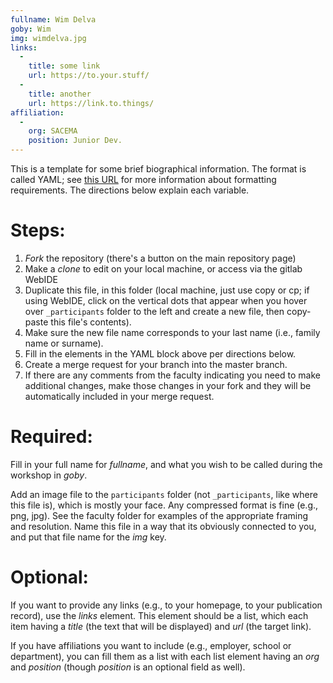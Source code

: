 ```yaml
---
fullname: Wim Delva
goby: Wim
img: wimdelva.jpg
links:
  -
    title: some link
    url: https://to.your.stuff/
  -
    title: another
    url: https://link.to.things/
affiliation:
  -
    org: SACEMA
    position: Junior Dev.
---
```

This is a template for some brief biographical information.  The format is called YAML; see [this URL](http://yaml.org/spec/) for more information about formatting requirements.  The directions below explain each variable.

# Steps:

 1. *Fork* the repository (there's a button on the main repository page)
 2. Make a *clone* to edit on your local machine, or access via the gitlab WebIDE
 3. Duplicate this file, in this folder (local machine, just use copy or cp; if using WebIDE, click on the vertical dots that appear when you hover over `_participants` folder to the left and create a new file, then copy-paste this file's contents).
 4. Make sure the new file name corresponds to your last name (i.e., family name or surname).
 5. Fill in the elements in the YAML block above per directions below.
 6. Create a merge request for your branch into the master branch.
 7. If there are any comments from the faculty indicating you need to make additional changes, make those changes in your fork and they will be automatically included in your merge request.

# Required:

Fill in your full name for *fullname*, and what you wish to be called during the workshop in *goby*.

Add an image file to the `participants` folder (not `_participants`, like where this file is), which is mostly your face.  Any compressed format is fine (e.g., png, jpg).  See the faculty folder for examples of the appropriate framing and resolution.  Name this file in a way that its obviously connected to you, and put that file name for the *img* key.

# Optional:

If you want to provide any links (e.g., to your homepage, to your publication record), use the *links* element.  This element should be a list, which each item having a *title* (the text that will be displayed) and *url* (the target link).

If you have affiliations you want to include (e.g., employer, school or department), you can fill them as a list with each list element having an *org* and *position* (though *position* is an optional field as well).
